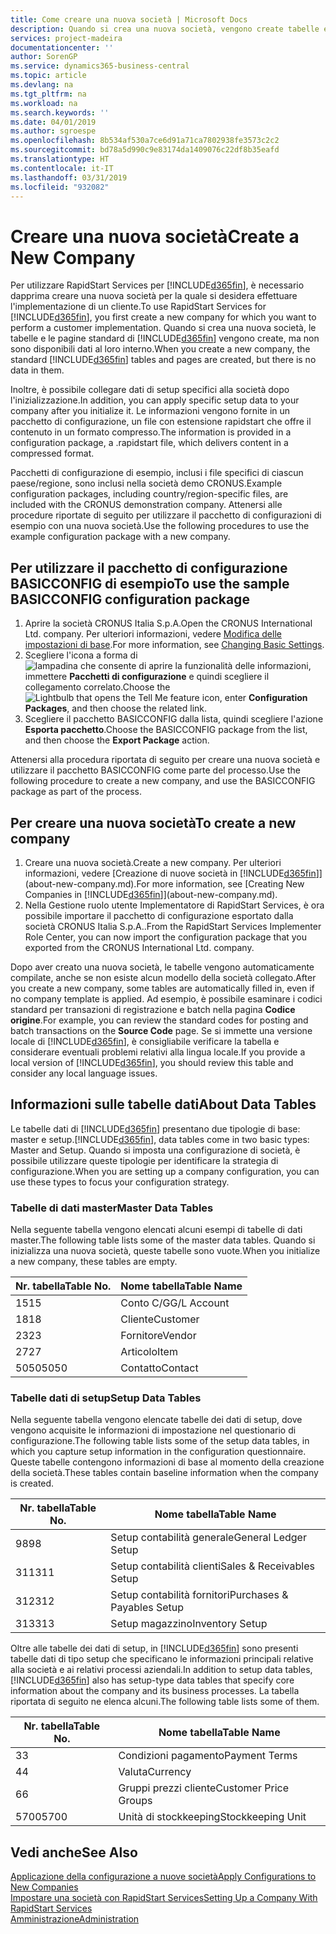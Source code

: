 ```yaml
---
title: Come creare una nuova società | Microsoft Docs
description: Quando si crea una nuova società, vengono create tabelle e pagine di RapidStart Services che non contengono dati.
services: project-madeira
documentationcenter: ''
author: SorenGP
ms.service: dynamics365-business-central
ms.topic: article
ms.devlang: na
ms.tgt_pltfrm: na
ms.workload: na
ms.search.keywords: ''
ms.date: 04/01/2019
ms.author: sgroespe
ms.openlocfilehash: 8b534af530a7ce6d91a71ca7802938fe3573c2c2
ms.sourcegitcommit: bd78a5d990c9e83174da1409076c22df8b35eafd
ms.translationtype: HT
ms.contentlocale: it-IT
ms.lasthandoff: 03/31/2019
ms.locfileid: "932082"
---
```

# <a name="create-a-new-company"></a><span data-ttu-id="fb3af-103">Creare una nuova società</span><span class="sxs-lookup"><span data-stu-id="fb3af-103">Create a New Company</span></span>
<span data-ttu-id="fb3af-104">Per utilizzare RapidStart Services per [!INCLUDE[d365fin](includes/d365fin_md.md)], è necessario dapprima creare una nuova società per la quale si desidera effettuare l'implementazione di un cliente.</span><span class="sxs-lookup"><span data-stu-id="fb3af-104">To use RapidStart Services for [!INCLUDE[d365fin](includes/d365fin_md.md)], you first create a new company for which you want to perform a customer implementation.</span></span> <span data-ttu-id="fb3af-105">Quando si crea una nuova società, le tabelle e le pagine standard di [!INCLUDE[d365fin](includes/d365fin_md.md)] vengono create, ma non sono disponibili dati al loro interno.</span><span class="sxs-lookup"><span data-stu-id="fb3af-105">When you create a new company, the standard [!INCLUDE[d365fin](includes/d365fin_md.md)] tables and pages are created, but there is no data in them.</span></span>

<span data-ttu-id="fb3af-106">Inoltre, è possibile collegare dati di setup specifici alla società dopo l'inizializzazione.</span><span class="sxs-lookup"><span data-stu-id="fb3af-106">In addition, you can apply specific setup data to your company after you initialize it.</span></span> <span data-ttu-id="fb3af-107">Le informazioni vengono fornite in un pacchetto di configurazione, un file con estensione rapidstart che offre il contenuto in un formato compresso.</span><span class="sxs-lookup"><span data-stu-id="fb3af-107">The information is provided in a configuration package, a .rapidstart file, which delivers content in a compressed format.</span></span>  

<span data-ttu-id="fb3af-108">Pacchetti di configurazione di esempio, inclusi i file specifici di ciascun paese/regione, sono inclusi nella società demo CRONUS.</span><span class="sxs-lookup"><span data-stu-id="fb3af-108">Example configuration packages, including country/region-specific files, are included with the CRONUS demonstration company.</span></span> <span data-ttu-id="fb3af-109">Attenersi alle procedure riportate di seguito per utilizzare il pacchetto di configurazioni di esempio con una nuova società.</span><span class="sxs-lookup"><span data-stu-id="fb3af-109">Use the following procedures to use the example configuration package with a new company.</span></span>  

## <a name="to-use-the-sample-basicconfig-configuration-package"></a><span data-ttu-id="fb3af-110">Per utilizzare il pacchetto di configurazione BASICCONFIG di esempio</span><span class="sxs-lookup"><span data-stu-id="fb3af-110">To use the sample BASICCONFIG configuration package</span></span>  
1. <span data-ttu-id="fb3af-111">Aprire la società CRONUS Italia S.p.A.</span><span class="sxs-lookup"><span data-stu-id="fb3af-111">Open the CRONUS International Ltd. company.</span></span> <span data-ttu-id="fb3af-112">Per ulteriori informazioni, vedere [Modifica delle impostazioni di base](ui-change-basic-settings.md).</span><span class="sxs-lookup"><span data-stu-id="fb3af-112">For more information, see [Changing Basic Settings](ui-change-basic-settings.md).</span></span>
2. <span data-ttu-id="fb3af-113">Scegliere l'icona a forma di ![lampadina che consente di aprire la funzionalità delle informazioni](media/ui-search/search_small.png "Informazioni sull'operazione che si desidera eseguire"), immettere **Pacchetti di configurazione** e quindi scegliere il collegamento correlato.</span><span class="sxs-lookup"><span data-stu-id="fb3af-113">Choose the ![Lightbulb that opens the Tell Me feature](media/ui-search/search_small.png "Tell me what you want to do") icon, enter **Configuration Packages**, and then choose the related link.</span></span>  
3. <span data-ttu-id="fb3af-114">Scegliere il pacchetto BASICCONFIG dalla lista, quindi scegliere l'azione **Esporta pacchetto**.</span><span class="sxs-lookup"><span data-stu-id="fb3af-114">Choose the BASICCONFIG package from the list, and then choose the **Export Package** action.</span></span>  

<span data-ttu-id="fb3af-115">Attenersi alla procedura riportata di seguito per creare una nuova società e utilizzare il pacchetto BASICCONFIG come parte del processo.</span><span class="sxs-lookup"><span data-stu-id="fb3af-115">Use the following procedure to create a new company, and use the BASICCONFIG package as part of the process.</span></span>  

## <a name="to-create-a-new-company"></a><span data-ttu-id="fb3af-116">Per creare una nuova società</span><span class="sxs-lookup"><span data-stu-id="fb3af-116">To create a new company</span></span>  
1. <span data-ttu-id="fb3af-117">Creare una nuova società.</span><span class="sxs-lookup"><span data-stu-id="fb3af-117">Create a new company.</span></span> <span data-ttu-id="fb3af-118">Per ulteriori informazioni, vedere [Creazione di nuove società in [!INCLUDE[d365fin](includes/d365fin_md.md)]](about-new-company.md).</span><span class="sxs-lookup"><span data-stu-id="fb3af-118">For more information, see [Creating New Companies in [!INCLUDE[d365fin](includes/d365fin_md.md)]](about-new-company.md).</span></span>
2. <span data-ttu-id="fb3af-119">Nella Gestione ruolo utente Implementatore di RapidStart Services, è ora possibile importare il pacchetto di configurazione esportato dalla società CRONUS Italia S.p.A..</span><span class="sxs-lookup"><span data-stu-id="fb3af-119">From the RapidStart Services Implementer Role Center, you can now import the configuration package that you exported from the CRONUS International Ltd. company.</span></span>

<span data-ttu-id="fb3af-120">Dopo aver creato una nuova società, le tabelle vengono automaticamente compilate, anche se non esiste alcun modello della società collegato.</span><span class="sxs-lookup"><span data-stu-id="fb3af-120">After you create a new company, some tables are automatically filled in, even if no company template is applied.</span></span> <span data-ttu-id="fb3af-121">Ad esempio, è possibile esaminare i codici standard per transazioni di registrazione e batch nella pagina **Codice origine**.</span><span class="sxs-lookup"><span data-stu-id="fb3af-121">For example, you can review the standard codes for posting and batch transactions on the **Source Code** page.</span></span> <span data-ttu-id="fb3af-122">Se si immette una versione locale di [!INCLUDE[d365fin](includes/d365fin_md.md)], è consigliabile verificare la tabella e considerare eventuali problemi relativi alla lingua locale.</span><span class="sxs-lookup"><span data-stu-id="fb3af-122">If you provide a local version of [!INCLUDE[d365fin](includes/d365fin_md.md)], you should review this table and consider any local language issues.</span></span>

## <a name="about-data-tables"></a><span data-ttu-id="fb3af-123">Informazioni sulle tabelle dati</span><span class="sxs-lookup"><span data-stu-id="fb3af-123">About Data Tables</span></span>
<span data-ttu-id="fb3af-124">Le tabelle dati di [!INCLUDE[d365fin](includes/d365fin_md.md)] presentano due tipologie di base: master e setup.</span><span class="sxs-lookup"><span data-stu-id="fb3af-124">[!INCLUDE[d365fin](includes/d365fin_md.md)], data tables come in two basic types: Master and Setup.</span></span> <span data-ttu-id="fb3af-125">Quando si imposta una configurazione di società, è possibile utilizzare queste tipologie per identificare la strategia di configurazione.</span><span class="sxs-lookup"><span data-stu-id="fb3af-125">When you are setting up a company configuration, you can use these types to focus your configuration strategy.</span></span>  

### <a name="master-data-tables"></a><span data-ttu-id="fb3af-126">Tabelle di dati master</span><span class="sxs-lookup"><span data-stu-id="fb3af-126">Master Data Tables</span></span>  
<span data-ttu-id="fb3af-127">Nella seguente tabella vengono elencati alcuni esempi di tabelle di dati master.</span><span class="sxs-lookup"><span data-stu-id="fb3af-127">The following table lists some of the master data tables.</span></span> <span data-ttu-id="fb3af-128">Quando si inizializza una nuova società, queste tabelle sono vuote.</span><span class="sxs-lookup"><span data-stu-id="fb3af-128">When you initialize a new company, these tables are empty.</span></span>  

|<span data-ttu-id="fb3af-129">Nr. tabella</span><span class="sxs-lookup"><span data-stu-id="fb3af-129">Table No.</span></span>|<span data-ttu-id="fb3af-130">Nome tabella</span><span class="sxs-lookup"><span data-stu-id="fb3af-130">Table Name</span></span>|  
|-------------------|--------------------|  
|<span data-ttu-id="fb3af-131">15</span><span class="sxs-lookup"><span data-stu-id="fb3af-131">15</span></span>|<span data-ttu-id="fb3af-132">Conto C/G</span><span class="sxs-lookup"><span data-stu-id="fb3af-132">G/L Account</span></span>|  
|<span data-ttu-id="fb3af-133">18</span><span class="sxs-lookup"><span data-stu-id="fb3af-133">18</span></span>|<span data-ttu-id="fb3af-134">Cliente</span><span class="sxs-lookup"><span data-stu-id="fb3af-134">Customer</span></span>|  
|<span data-ttu-id="fb3af-135">23</span><span class="sxs-lookup"><span data-stu-id="fb3af-135">23</span></span>|<span data-ttu-id="fb3af-136">Fornitore</span><span class="sxs-lookup"><span data-stu-id="fb3af-136">Vendor</span></span>|  
|<span data-ttu-id="fb3af-137">27</span><span class="sxs-lookup"><span data-stu-id="fb3af-137">27</span></span>|<span data-ttu-id="fb3af-138">Articolo</span><span class="sxs-lookup"><span data-stu-id="fb3af-138">Item</span></span>|  
|<span data-ttu-id="fb3af-139">5050</span><span class="sxs-lookup"><span data-stu-id="fb3af-139">5050</span></span>|<span data-ttu-id="fb3af-140">Contatto</span><span class="sxs-lookup"><span data-stu-id="fb3af-140">Contact</span></span>|  

### <a name="setup-data-tables"></a><span data-ttu-id="fb3af-141">Tabelle dati di setup</span><span class="sxs-lookup"><span data-stu-id="fb3af-141">Setup Data Tables</span></span>  
<span data-ttu-id="fb3af-142">Nella seguente tabella vengono elencate tabelle dei dati di setup, dove vengono acquisite le informazioni di impostazione nel questionario di configurazione.</span><span class="sxs-lookup"><span data-stu-id="fb3af-142">The following table lists some of the setup data tables, in which you capture setup information in the configuration questionnaire.</span></span> <span data-ttu-id="fb3af-143">Queste tabelle contengono informazioni di base al momento della creazione della società.</span><span class="sxs-lookup"><span data-stu-id="fb3af-143">These tables contain baseline information when the company is created.</span></span>  

|<span data-ttu-id="fb3af-144">Nr. tabella</span><span class="sxs-lookup"><span data-stu-id="fb3af-144">Table No.</span></span>|<span data-ttu-id="fb3af-145">Nome tabella</span><span class="sxs-lookup"><span data-stu-id="fb3af-145">Table Name</span></span>|  
|-------------------|--------------------|  
|<span data-ttu-id="fb3af-146">98</span><span class="sxs-lookup"><span data-stu-id="fb3af-146">98</span></span>|<span data-ttu-id="fb3af-147">Setup contabilità generale</span><span class="sxs-lookup"><span data-stu-id="fb3af-147">General Ledger Setup</span></span>|  
|<span data-ttu-id="fb3af-148">311</span><span class="sxs-lookup"><span data-stu-id="fb3af-148">311</span></span>|<span data-ttu-id="fb3af-149">Setup contabilità clienti</span><span class="sxs-lookup"><span data-stu-id="fb3af-149">Sales & Receivables Setup</span></span>|  
|<span data-ttu-id="fb3af-150">312</span><span class="sxs-lookup"><span data-stu-id="fb3af-150">312</span></span>|<span data-ttu-id="fb3af-151">Setup contabilità fornitori</span><span class="sxs-lookup"><span data-stu-id="fb3af-151">Purchases & Payables Setup</span></span>|  
|<span data-ttu-id="fb3af-152">313</span><span class="sxs-lookup"><span data-stu-id="fb3af-152">313</span></span>|<span data-ttu-id="fb3af-153">Setup magazzino</span><span class="sxs-lookup"><span data-stu-id="fb3af-153">Inventory Setup</span></span>|  

<span data-ttu-id="fb3af-154">Oltre alle tabelle dei dati di setup, in [!INCLUDE[d365fin](includes/d365fin_md.md)] sono presenti tabelle dati di tipo setup che specificano le informazioni principali relative alla società e ai relativi processi aziendali.</span><span class="sxs-lookup"><span data-stu-id="fb3af-154">In addition to setup data tables, [!INCLUDE[d365fin](includes/d365fin_md.md)] also has setup-type data tables that specify core information about the company and its business processes.</span></span> <span data-ttu-id="fb3af-155">La tabella riportata di seguito ne elenca alcuni.</span><span class="sxs-lookup"><span data-stu-id="fb3af-155">The following table lists some of them.</span></span>  

|<span data-ttu-id="fb3af-156">Nr. tabella</span><span class="sxs-lookup"><span data-stu-id="fb3af-156">Table No.</span></span>|<span data-ttu-id="fb3af-157">Nome tabella</span><span class="sxs-lookup"><span data-stu-id="fb3af-157">Table Name</span></span>|  
|-------------------|--------------------|  
|<span data-ttu-id="fb3af-158">3</span><span class="sxs-lookup"><span data-stu-id="fb3af-158">3</span></span>|<span data-ttu-id="fb3af-159">Condizioni pagamento</span><span class="sxs-lookup"><span data-stu-id="fb3af-159">Payment Terms</span></span>|  
|<span data-ttu-id="fb3af-160">4</span><span class="sxs-lookup"><span data-stu-id="fb3af-160">4</span></span>|<span data-ttu-id="fb3af-161">Valuta</span><span class="sxs-lookup"><span data-stu-id="fb3af-161">Currency</span></span>|  
|<span data-ttu-id="fb3af-162">6</span><span class="sxs-lookup"><span data-stu-id="fb3af-162">6</span></span>|<span data-ttu-id="fb3af-163">Gruppi prezzi cliente</span><span class="sxs-lookup"><span data-stu-id="fb3af-163">Customer Price Groups</span></span>|  
|<span data-ttu-id="fb3af-164">5700</span><span class="sxs-lookup"><span data-stu-id="fb3af-164">5700</span></span>|<span data-ttu-id="fb3af-165">Unità di stockkeeping</span><span class="sxs-lookup"><span data-stu-id="fb3af-165">Stockkeeping Unit</span></span>|

  

## <a name="see-also"></a><span data-ttu-id="fb3af-166">Vedi anche</span><span class="sxs-lookup"><span data-stu-id="fb3af-166">See Also</span></span>  
[<span data-ttu-id="fb3af-167">Applicazione della configurazione a nuove società</span><span class="sxs-lookup"><span data-stu-id="fb3af-167">Apply Configurations to New Companies</span></span>](admin-apply-configuration-to-new-companies.md)  
[<span data-ttu-id="fb3af-168">Impostare una società con RapidStart Services</span><span class="sxs-lookup"><span data-stu-id="fb3af-168">Setting Up a Company With RapidStart Services</span></span>](admin-set-up-a-company-with-rapidstart.md)  
[<span data-ttu-id="fb3af-169">Amministrazione</span><span class="sxs-lookup"><span data-stu-id="fb3af-169">Administration</span></span>](admin-setup-and-administration.md)
